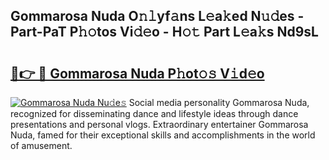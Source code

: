 ## Gommarosa Nuda O𝚗𝚕yf𝚊ns L𝚎a𝚔ed N𝚞𝚍es - Part-PaT P𝚑𝚘tos Vi𝚍𝚎o - H𝚘𝚝 Part L𝚎a𝚔s Nd9sL

# <h2><a href="http://kf6152.oniu.top/?m=Gommarosa+Nuda">🔗👉 🔴 Gommarosa Nuda P𝚑ot𝚘𝚜 V𝚒d𝚎o</a></h2>

[![Gommarosa Nuda Nu𝚍e𝚜](https://i.imgur.com/0qMVB7G.gif)](http://kf6152.oniu.top/?m=Gommarosa+Nuda)
Social media personality Gommarosa Nuda, recognized for disseminating dance and lifestyle ideas through dance presentations and personal vlogs. Extraordinary entertainer Gommarosa Nuda, famed for their exceptional skills and accomplishments in the world of amusement.  
